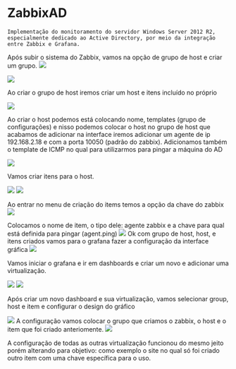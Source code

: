 # ZabbixAD
    Implementação do monitoramento do servidor Windows Server 2012 R2, especialmente dedicado ao Active Directory, por meio da integração entre Zabbix e Grafana.

   Após subir o sistema do Zabbix, vamos na opção de grupo de host e criar um grupo.
<img src="zabbix/image1.png"/>


<img src="zabbix/image2.png"/>


   Ao criar o grupo de host iremos criar um host e itens incluído no próprio

<img src="zabbix/image3.png"/>

  Ao criar o host podemos está colocando nome, templates (grupo de configurações) e nisso podemos colocar o host no grupo de host que acabamos de adicionar
na interface iremos adicionar um agente de ip 192.168.2.18 e com a porta 10050 (padrão do zabbix). Adicionamos também o template de ICMP no qual para utilizarmos para pingar a máquina do AD

 <img src="zabbix/image4.png"/>

Vamos criar itens para o host.


<img src="zabbix/image5.png"/>


<img src="zabbix/image6.png"/>

 Ao entrar no menu de criação do items temos a opção da chave do zabbix
 <img src="zabbix/image7.png"/>

Colocamos o nome de item, o tipo dele: agente zabbix e a chave para qual está definida para pingar (agent.ping)
<img src="zabbix/image8.png"/>
    Ok com grupo de host, host,  e itens criados vamos para o grafana fazer a configuração da interface gráfica 
 <img src="zabbix/image9.png"/>

   Vamos iniciar o grafana e ir em dashboards e criar um novo e adicionar uma virtualização.
    
  <img src="zabbix/image10.png"/>
  
  <img src="zabbix/image11.png"/>
    
Após criar um novo dashboard e sua virtualização, vamos selecionar group, host e item e configurar o design do gráfico 

 <img src="zabbix/image11.png"/>
      A configuração vamos colocar o grupo que criamos o zabbix, o host e o item que foi criado anteriomente.
      
<img src="zabbix/image12.png"/>

 A configuração de todas as outras virtualização funcionou do mesmo jeito porém alterando para objetivo: como exemplo o site no qual só foi criado outro item com uma chave específica para o uso.
      
  
